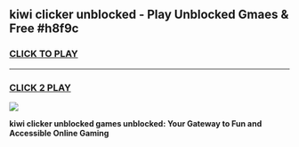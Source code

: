 
## kiwi clicker unblocked - Play Unblocked Gmaes & Free #h8f9c
<h3>
<a href="https://news.freeplayer.one?title=kiwi_clicker_unblocked&ref=24F">CLICK TO PLAY</a></h3>
<hr>

<h3>
<a href="https://news.freeplayer.one?title=kiwi_clicker_unblocked&ref=24F">CLICK 2 PLAY</a>
  
</h3>

<a href="https://news.freeplayer.one?title=kiwi_clicker_unblocked&ref=24F/"><img src="https://clearcache.store/games.png"></a>


**kiwi clicker unblocked games unblocked: Your Gateway to Fun and Accessible Online Gaming**
